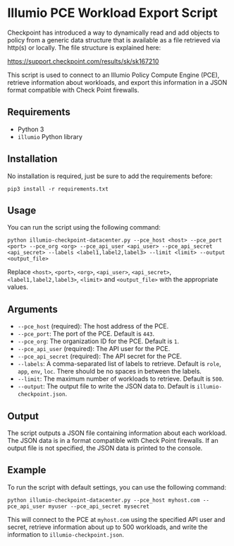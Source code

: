 # Illumio PCE Workload Export Script

Checkpoint has introduced a way to dynamically read and add objects to policy from a generic data structure that
is available as a file retrieved via http(s) or locally. The file structure is explained here:

https://support.checkpoint.com/results/sk/sk167210


This script is used to connect to an Illumio Policy Compute Engine (PCE), retrieve information about workloads, and export this information in a JSON format compatible with Check Point firewalls.

## Requirements

- Python 3
- `illumio` Python library

## Installation

No installation is required, just be sure to add the requirements before:

```
pip3 install -r requirements.txt
```

## Usage

You can run the script using the following command:

```
python illumio-checkpoint-datacenter.py --pce_host <host> --pce_port <port> --pce_org <org> --pce_api_user <api_user> --pce_api_secret <api_secret> --labels <label1,label2,label3> --limit <limit> --output <output_file>
```

Replace `<host>`, `<port>`, `<org>`, `<api_user>`, `<api_secret>`, `<label1,label2,label3>`, `<limit>` and `<output_file>` with the appropriate values.

## Arguments

- `--pce_host` (required): The host address of the PCE.
- `--pce_port`: The port of the PCE. Default is `443`.
- `--pce_org`: The organization ID for the PCE. Default is `1`.
- `--pce_api_user` (required): The API user for the PCE.
- `--pce_api_secret` (required): The API secret for the PCE.
- `--labels`: A comma-separated list of labels to retrieve. Default is `role`, `app`, `env`, `loc`. There should be no spaces in between the labels.
- `--limit`: The maximum number of workloads to retrieve. Default is `500`.
- `--output`: The output file to write the JSON data to. Default is `illumio-checkpoint.json`.

## Output

The script outputs a JSON file containing information about each workload. The JSON data is in a format compatible with Check Point firewalls. If an output file is not specified, the JSON data is printed to the console.

## Example

To run the script with default settings, you can use the following command:

```
python illumio-checkpoint-datacenter.py --pce_host myhost.com --pce_api_user myuser --pce_api_secret mysecret
```

This will connect to the PCE at `myhost.com` using the specified API user and secret, retrieve information about up to 500 workloads, and write the information to `illumio-checkpoint.json`.
